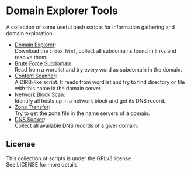 # Domain Explorer Tools
A collection of some useful bash scripts for information gathering and domain exploration.  

- [Domain Explorer](DOMAIN-EXPLORER.md):  
Download the ```index.html```, collect all subdomains found in links and resolve them.  
- [Brute Force Subdomain](bf-subdomain/BF-SUBDOMAIN.md):  
Read from a wordlist and try every word as subdomain in the domain.  
- [Content Scanner](content-scanner/CONTENT-SCANNER.md):  
A DIRB-like script. It reads from wordlist and try to find directory or file with this name in the domain server.  
- [Network Block Scan](network-block-scan/NETWORK-BLOCK-SCAN.md):  
Identify all hosts up in a network block and get its DNS record.  
- [Zone Transfer](zone-transfer/ZONE-TRANSFER.md):  
Try to get the zone file in the name servers of a domain.  
- [DNS Sucker](dns-sucker/DNS-SUCKER.md):  
Collect all available DNS records of a giver domain.  

## License
This collection of scripts is under the GPLv3 license  
See LICENSE for more details  
